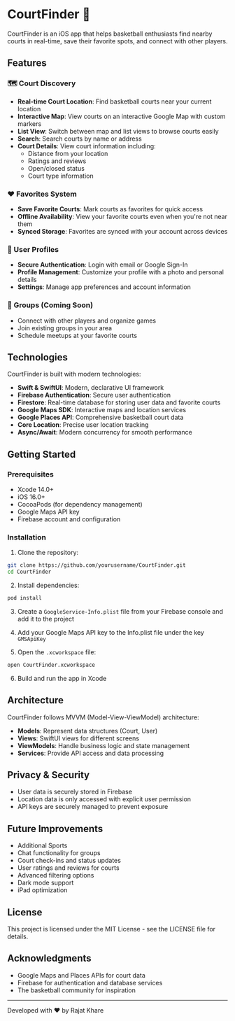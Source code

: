 # CourtFinder 🏀

CourtFinder is an iOS app that helps basketball enthusiasts find nearby courts in real-time, save their favorite spots, and connect with other players.

## Features

### 🗺️ Court Discovery
- **Real-time Court Location**: Find basketball courts near your current location
- **Interactive Map**: View courts on an interactive Google Map with custom markers
- **List View**: Switch between map and list views to browse courts easily
- **Search**: Search courts by name or address
- **Court Details**: View court information including:
  - Distance from your location
  - Ratings and reviews
  - Open/closed status
  - Court type information

### ❤️ Favorites System
- **Save Favorite Courts**: Mark courts as favorites for quick access
- **Offline Availability**: View your favorite courts even when you're not near them
- **Synced Storage**: Favorites are synced with your account across devices

### 👤 User Profiles
- **Secure Authentication**: Login with email or Google Sign-In
- **Profile Management**: Customize your profile with a photo and personal details
- **Settings**: Manage app preferences and account information

### 👥 Groups (Coming Soon)
- Connect with other players and organize games
- Join existing groups in your area
- Schedule meetups at your favorite courts

## Technologies

CourtFinder is built with modern technologies:

- **Swift & SwiftUI**: Modern, declarative UI framework
- **Firebase Authentication**: Secure user authentication
- **Firestore**: Real-time database for storing user data and favorite courts
- **Google Maps SDK**: Interactive maps and location services
- **Google Places API**: Comprehensive basketball court data
- **Core Location**: Precise user location tracking
- **Async/Await**: Modern concurrency for smooth performance

## Getting Started

### Prerequisites
- Xcode 14.0+
- iOS 16.0+
- CocoaPods (for dependency management)
- Google Maps API key
- Firebase account and configuration

### Installation

1. Clone the repository:
```bash
git clone https://github.com/yourusername/CourtFinder.git
cd CourtFinder
```

2. Install dependencies:
```bash
pod install
```

3. Create a `GoogleService-Info.plist` file from your Firebase console and add it to the project

4. Add your Google Maps API key to the Info.plist file under the key `GMSApiKey`

5. Open the `.xcworkspace` file:
```bash
open CourtFinder.xcworkspace
```

6. Build and run the app in Xcode

## Architecture

CourtFinder follows MVVM (Model-View-ViewModel) architecture:

- **Models**: Represent data structures (Court, User)
- **Views**: SwiftUI views for different screens
- **ViewModels**: Handle business logic and state management
- **Services**: Provide API access and data processing

## Privacy & Security

- User data is securely stored in Firebase
- Location data is only accessed with explicit user permission
- API keys are securely managed to prevent exposure

## Future Improvements
- Additional Sports
- Chat functionality for groups
- Court check-ins and status updates
- User ratings and reviews for courts
- Advanced filtering options
- Dark mode support
- iPad optimization

## License

This project is licensed under the MIT License - see the LICENSE file for details.

## Acknowledgments

- Google Maps and Places APIs for court data
- Firebase for authentication and database services
- The basketball community for inspiration

---

Developed with ❤️ by Rajat Khare